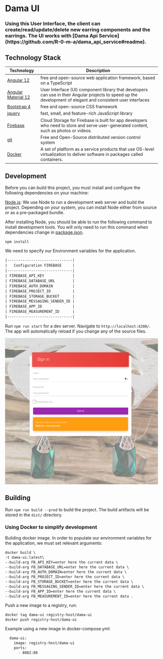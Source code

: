 # Dama UI

<h3>Using this User Interface, the client can create/read/update/delete new earring components and the earrings. The UI works with [Dama Api Service](https://github.com/R-0-m-a/dama_api_service#readme).
</h3>

## Technology Stack

| Technology                                                                     | Description                                                                                                                                                  |
|--------------------------------------------------------------------------------|--------------------------------------------------------------------------------------------------------------------------------------------------------------|
| [Angular 12](https://angular.io)                                               | free and open-source web application framework, based on a TypeScript                                                                                        |
| [Angular Material 12](https://material.angular.io)                             | User Interface (UI) component library that developers can use in their Angular projects to speed up the development of elegant and consistent user interfaces |
| [Bootstrap 4](https://getbootstrap.com/docs/4.6/getting-started/introduction/) | free and open-source CSS framework|
| [jquery](https://jquery.com)                                                   | fast, small, and feature-rich JavaScript library                                                                                                                                                             |
| [Firebase](https://firebase.google.com)                                        | Cloud Storage for Firebase is built for app developers who need to store and serve user-generated content, such as photos or videos.                                                                                                                                                        |
| [git](https://git-scm.com/ )  | Free and Open-Source distributed version control system                                                                                                         |
| [Docker](https://www.docker.com/) | A set of platform as a service products that use OS-level virtualization to deliver software in packages called containers.                                     |


## Development

Before you can build this project, you must install and configure the following dependencies on your machine:

[Node.js](https://nodejs.org/en/): We use Node to run a development web server and build the project.
Depending on your system, you can install Node either from source or as a pre-packaged bundle.

After installing Node, you should be able to run the following command to install development tools.
You will only need to run this command when dependencies change in [package.json](package.json).

```
npm install
```

We need to specify our Environment variables for the application.

~~~txt
|------------------------------|
|   Configuration FIREBASE     |
|------------------------------|
| FIREBASE_API_KEY             |
| FIREBASE_DATABASE_URL        |                                                                             
| FIREBASE_AUTH_DOMAIN         |
| FIREBASE_PROJECT_ID          |
| FIREBASE_STORAGE_BUCKET      |
| FIREBASE_MESSAGING_SENDER_ID |
| FIREBASE_APP_ID              |
| FIREBASE_MEASUREMENT_ID      |
|------------------------------|
~~~

Run `npm run start` for a dev server. Navigate to `http://localhost:4200/`. The app will automatically reload if you change any of the source files.

![img.png](example.png)

## Building

Run `npm run build --prod` to build the project. The build artifacts will be stored in the `dist/` directory.

### Using Docker to simplify development

Building docker image. In order to populate our environment variables for the application, we must set relevant arguments:

```
docker build \
-t dama-ui:latest\
--build-arg FB_API_KEY=enter here the current data \
--build-arg FB_DATABASE_URL=enter here the current data \
--build-arg FB_AUTH_DOMAIN=enter here the current data \
--build-arg FB_PROJECT_ID=enter here the current data \
--build-arg FB_STORAGE_BUCKET=enter here the current data \
--build-arg FB_MESSAGING_SENDER_ID=enter here the current data \
--build-arg FB_APP_ID=enter here the current data \
--build-arg FB_MEASUREMENT_ID=enter here the current data .
```
Push a new image to a registry, run:
```
docker tag dama-ui registry-host/dama-ui
docker push registry-host/dama-ui
```

Example using a new image in docker-compose.yml:
```
  dama-ui:
    image: registry-host/dama-ui
    ports:
      - 8082:80
    
```


